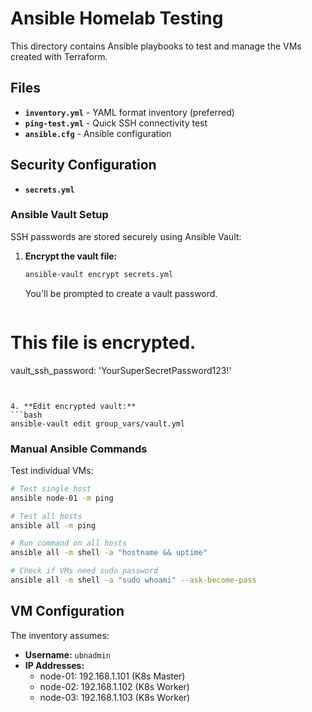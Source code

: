 # Ansible Homelab Testing

This directory contains Ansible playbooks to test and manage the VMs created with Terraform.

## Files


- **`inventory.yml`** - YAML format inventory (preferred)
- **`ping-test.yml`** - Quick SSH connectivity test
- **`ansible.cfg`** - Ansible configuration

## Security Configuration

- **`secrets.yml`** 

### Ansible Vault Setup

SSH passwords are stored securely using Ansible Vault:

1. **Encrypt the vault file:**
   ```bash
   ansible-vault encrypt secrets.yml
   ```
   You'll be prompted to create a vault password.
   

   ```bash
# This file is encrypted.
vault_ssh_password: 'YourSuperSecretPassword123!'
   ```


4. **Edit encrypted vault:**
   ```bash
   ansible-vault edit group_vars/vault.yml
   ```

### Manual Ansible Commands

Test individual VMs:

```bash
# Test single host
ansible node-01 -m ping

# Test all hosts
ansible all -m ping

# Run command on all hosts
ansible all -m shell -a "hostname && uptime"

# Check if VMs need sudo password
ansible all -m shell -a "sudo whoami" --ask-become-pass
```

## VM Configuration

The inventory assumes:
- **Username:** `ubnadmin`
- **IP Addresses:**
  - node-01: 192.168.1.101 (K8s Master)
  - node-02: 192.168.1.102 (K8s Worker)  
  - node-03: 192.168.1.103 (K8s Worker)




